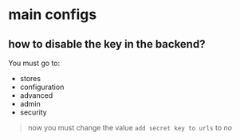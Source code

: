# main configs


## how to disable the key in the backend?
You must go to:
* stores
* configuration
* advanced
* admin
* security
> now you must change the value ``add secret key to urls`` to *no*
